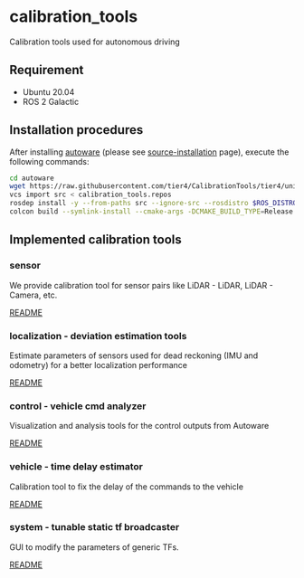 # calibration_tools

Calibration tools used for autonomous driving

## Requirement

- Ubuntu 20.04
- ROS 2 Galactic

## Installation procedures

After installing [autoware](https://github.com/tier4/autoware) (please see [source-installation](https://autowarefoundation.github.io/autoware-documentation/main/installation/autoware/source-installation/) page), execute the following commands:

```bash
cd autoware
wget https://raw.githubusercontent.com/tier4/CalibrationTools/tier4/universe/calibration_tools.repos
vcs import src < calibration_tools.repos
rosdep install -y --from-paths src --ignore-src --rosdistro $ROS_DISTRO
colcon build --symlink-install --cmake-args -DCMAKE_BUILD_TYPE=Release
```

## Implemented calibration tools

### sensor

We provide calibration tool for sensor pairs like LiDAR - LiDAR, LiDAR - Camera, etc.

[README](https://github.com/tier4/calibration_tools.iv/blob/tier4/universe/sensor/README.md)

### localization - deviation estimation tools

Estimate parameters of sensors used for dead reckoning (IMU and odometry) for a better localization performance

[README](https://github.com/tier4/calibration_tools.iv/blob/tier4/universe/localization/deviation_estimation_tools/ReadMe.md)

### control - vehicle cmd analyzer

Visualization and analysis tools for the control outputs from Autoware

[README](https://github.com/tier4/calibration_tools.iv/blob/tier4/universe/control/vehicle_cmd_analyzer/README.md)

### vehicle - time delay estimator

Calibration tool to fix the delay of the commands to the vehicle

[README](https://github.com/tier4/calibration_tools.iv/blob/tier4/universe/vehicle/time_delay_estimator/README.md)

### system - tunable static tf broadcaster

GUI to modify the parameters of generic TFs.

[README](https://github.com/tier4/calibration_tools.iv/blob/tier4/universe/system/tunable_static_tf_broadcaster/README.md)
